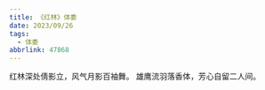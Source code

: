 ```yaml
---
title: 《红林》体委
date: 2023/09/26
tags:
  - 体委
abbrlink: 47868
---
```

红林深处倩影立，风气月影百袖舞。
雄鹰流羽落香体，芳心自留二人间。
